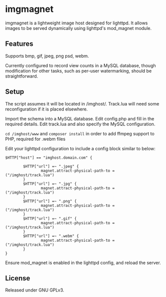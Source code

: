 # imgmagnet

imgmagnet is a lightweight image host designed for lighttpd. It allows images to be served dynamically using lighttpd's mod_magnet module.

## Features

Supports bmp, gif, jpeg, png psd, webm.

Currently configured to record view counts in a MySQL database, though modification for other tasks, such as per-user watermarking, should be straightforward.

## Setup

The script assumes it will be located in /imghost/. Track.lua will need some reconfiguration if it is placed elsewhere.

Import the schema into a MySQL database. Edit config.php and fill in the required details.
Edit track.lua and also specify the MySQL configuration.

`cd /imghost/www` and `composer install` in order to add ffmpeg support to PHP, required for .webm files

Edit your lighttpd configuration to include a config block similar to below:

	$HTTP["host"] == "imghost.domain.com" {
	
        	$HTTP["url"] =~ ".jpeg" {
        	        magnet.attract-physical-path-to = ("/imghost/track.lua")
        	}
        	$HTTP["url"] =~ ".jpg" {
        	        magnet.attract-physical-path-to = ("/imghost/track.lua")
        	}
        	$HTTP["url"] =~ ".png" {
                	magnet.attract-physical-path-to = ("/imghost/track.lua")
        	}
        	$HTTP["url"] =~ ".gif" {
        	        magnet.attract-physical-path-to = ("/imghost/track.lua")
        	}
        	$HTTP["url"] =~ ".webm" {
        	        magnet.attract-physical-path-to = ("/imghost/track.lua")
        	}
	}

Ensure mod_magnet is enabled in the lighttpd config, and reload the server.

## License

Released under GNU GPLv3.

